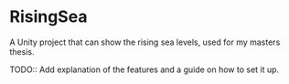# RisingSea

A Unity project that can show the rising sea levels, used for my masters thesis.

TODO:: Add explanation of the features and a guide on how to set it up.
